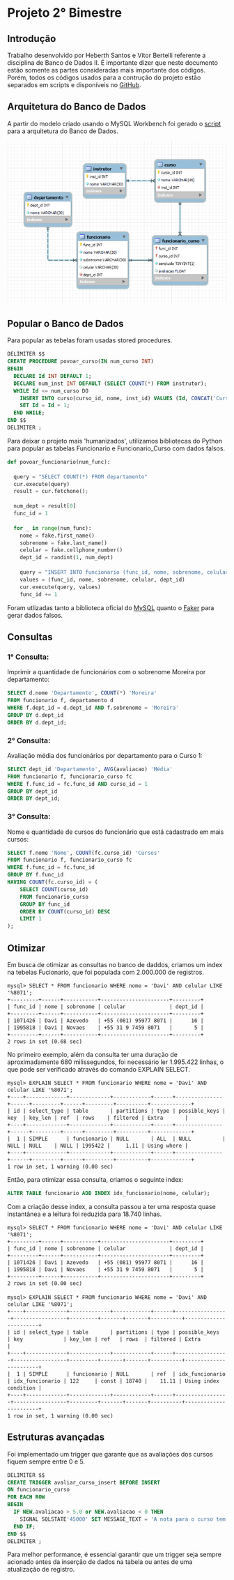 # Projeto 2° Bimestre

## Introdução

Trabalho desenvolvido por Heberth Santos e Vitor Bertelli referente a disciplina de Banco de Dados II. É importante dizer que neste documento estão somente as partes consideradas mais importante dos códigos. Porém, todos os códigos usados para a contrução do projeto estão separados em scripts e disponíveis no [GitHub](https://github.com/vitorbertelli/trabalho_bd2).

## Arquitetura do Banco de Dados

A partir do modelo criado usando o MySQL Workbench foi gerado o [script](https://github.com/vitorbertelli/trabalho_bd2/blob/main/script.sql) para a arquitetura do Banco de Dados.

<p align="center">
  <img src="assets/image.png"/>
<p/>
  
## Popular o Banco de Dados

Para popular as tebelas foram usadas stored procedures.

``` sql
DELIMITER $$
CREATE PROCEDURE povoar_curso(IN num_curso INT)
BEGIN
  DECLARE Id INT DEFAULT 1;
  DECLARE num_inst INT DEFAULT (SELECT COUNT(*) FROM instrutor);
  WHILE Id <= num_curso DO
    INSERT INTO curso(curso_id, nome, inst_id) VALUES (Id, CONCAT('Curso - ',CAST(Id AS CHAR)), FLOOR(1 + (RAND() * 20)));
    SET Id = Id + 1;
  END WHILE;
END $$
DELIMITER ;
```

Para deixar o projeto mais 'humanizados', utilizamos bibliotecas do Python para popular as tabelas Funcionario e Funcionario_Curso com dados falsos.

``` python
def povoar_funcionario(num_func):

  query = "SELECT COUNT(*) FROM departamento"
  cur.execute(query)
  result = cur.fetchone();

  num_dept = result[0]
  func_id = 1

  for _ in range(num_func):
    nome = fake.first_name()
    sobrenome = fake.last_name()
    celular = fake.cellphone_number()
    dept_id = randint(1, num_dept)

    query = "INSERT INTO funcionario (func_id, nome, sobrenome, celular, dept_id) VALUES (%s, %s, %s, %s, %s)"
    values = (func_id, nome, sobrenome, celular, dept_id)
    cur.execute(query, values)
    func_id += 1
```

Foram utlizadas tanto a biblioteca oficial do [MySQL](https://pypi.org/project/mysql-connector-python/) quanto o [Faker](https://pypi.org/project/Faker/0.7.4/) para gerar dados falsos.

## Consultas

### 1° Consulta:

Imprimir a quantidade de funcionários com o sobrenome Moreira por departamento:

``` sql
SELECT d.nome 'Departamento', COUNT(*) 'Moreira'
FROM funcionario f, departamento d
WHERE f.dept_id = d.dept_id AND f.sobrenome = 'Moreira'
GROUP BY d.dept_id
ORDER BY d.dept_id;
```

### 2° Consulta:

Avaliação média dos funcionários por departamento para o Curso 1:

``` sql
SELECT dept_id 'Departamento', AVG(avaliacao) 'Média'
FROM funcionario f, funcionario_curso fc
WHERE f.func_id = fc.func_id AND curso_id = 1
GROUP BY dept_id
ORDER BY dept_id;
```

### 3° Consulta:

Nome e quantidade de cursos do funcionário que está cadastrado em mais cursos:

``` sql
SELECT f.nome 'Nome', COUNT(fc.curso_id) 'Cursos' 
FROM funcionario f, funcionario_curso fc
WHERE f.func_id = fc.func_id
GROUP BY f.func_id
HAVING COUNT(fc.curso_id) = (
    SELECT COUNT(curso_id)
    FROM funcionario_curso
    GROUP BY func_id
    ORDER BY COUNT(curso_id) DESC
    LIMIT 1
);
```

## Otimizar

Em busca de otimizar as consultas no banco de daddos, criamos um index na tebelas Fucionario, que foi populada com 2.000.000 de registros.

```
mysql> SELECT * FROM funcionario WHERE nome = 'Davi' AND celular LIKE '%8071';
+---------+------+-----------+----------------------+---------+
| func_id | nome | sobrenome | celular              | dept_id |
+---------+------+-----------+----------------------+---------+
| 1071426 | Davi | Azevedo   | +55 (081) 95977 8071 |      16 |
| 1995818 | Davi | Novaes    | +55 31 9 7459 8071   |       5 |
+---------+------+-----------+----------------------+---------+
2 rows in set (0.68 sec)
```

No primeiro exemplo, além da consulta ter uma duração de aproximadamente 680 milissegundos, foi necessário ler 1.995.422 linhas, o que pode ser verificado através do comando EXPLAIN SELECT.

```
mysql> EXPLAIN SELECT * FROM funcionario WHERE nome = 'Davi' AND celular LIKE '%8071';
+----+-------------+-------------+------------+------+---------------+------+---------+------+---------+----------+-------------+
| id | select_type | table       | partitions | type | possible_keys | key  | key_len | ref  | rows    | filtered | Extra       |
+----+-------------+-------------+------------+------+---------------+------+---------+------+---------+----------+-------------+
|  1 | SIMPLE      | funcionario | NULL       | ALL  | NULL          | NULL | NULL    | NULL | 1995422 |     1.11 | Using where |
+----+-------------+-------------+------------+------+---------------+------+---------+------+---------+----------+-------------+
1 row in set, 1 warning (0.00 sec)
```

Então, para otimizar essa consulta, criamos o seguinte index:

``` sql
ALTER TABLE funcionario ADD INDEX idx_funcionario(nome, celular);
```

Com a criação desse index, a consulta passou a ter uma resposta quase instantânea e a leitura foi reduzida para 18.740 linhas.

```
mysql> SELECT * FROM funcionario WHERE nome = 'Davi' AND celular LIKE '%8071';
+---------+------+-----------+----------------------+---------+
| func_id | nome | sobrenome | celular              | dept_id |
+---------+------+-----------+----------------------+---------+
| 1071426 | Davi | Azevedo   | +55 (081) 95977 8071 |      16 |
| 1995818 | Davi | Novaes    | +55 31 9 7459 8071   |       5 |
+---------+------+-----------+----------------------+---------+
2 rows in set (0.00 sec)

mysql> EXPLAIN SELECT * FROM funcionario WHERE nome = 'Davi' AND celular LIKE '%8071';
+----+-------------+-------------+------------+------+-----------------+-----------------+---------+-------+-------+----------+-----------------------+
| id | select_type | table       | partitions | type | possible_keys   | key             | key_len | ref   | rows  | filtered | Extra                 |
+----+-------------+-------------+------------+------+-----------------+-----------------+---------+-------+-------+----------+-----------------------+
|  1 | SIMPLE      | funcionario | NULL       | ref  | idx_funcionario | idx_funcionario | 122     | const | 18740 |    11.11 | Using index condition |
+----+-------------+-------------+------------+------+-----------------+-----------------+---------+-------+-------+----------+-----------------------+
1 row in set, 1 warning (0.00 sec)
```

## Estruturas avançadas

Foi implementado um trigger que garante que as avaliações dos cursos fiquem sempre entre 0 e 5. 

``` sql
DELIMITER $$
CREATE TRIGGER avaliar_curso_insert BEFORE INSERT
ON funcionario_curso
FOR EACH ROW
BEGIN
  IF NEW.avaliacao > 5.0 or NEW.avaliacao < 0 THEN
    SIGNAL SQLSTATE'45000' SET MESSAGE_TEXT = 'A nota para o curso tem que ser entre 0 e 5.';
  END IF;
END $$
DELIMITER ;
```

Para melhor performance, é essencial garantir que um trigger seja sempre acionado antes da inserção de dados na tabela ou antes de uma atualização de registro.
